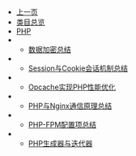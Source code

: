 * [上一页](/article/_sidebar.md)
* [类目总览](article/php/_sidebar.md)
* [PHP](#)
* * [数据加密总结](article/php/article_1.md)
* * [Session与Cookie会话机制总结](article/php/article_2.md)
* * [Opcache实现PHP性能优化](article/php/article_4.md)
* * [PHP与Nginx通信原理总结](article/php/article_5.md)
* * [PHP-FPM配置项总结](article/php/article_6.md)
* * [PHP生成器与迭代器](article/php/article_7.md)
